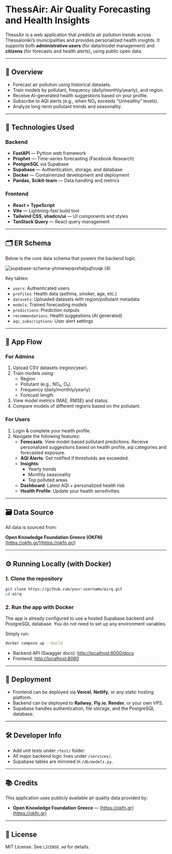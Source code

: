 # ThessAir: Air Quality Forecasting and Health Insights

ThessAir is a web application that predicts air pollution trends across Thessaloniki’s municipalities and provides personalized health insights. It supports both **administrative users** (for data/model management) and **citizens** (for forecasts and health alerts), using public open data.

---

## 📌 Overview

- Forecast air pollution using historical datasets.
- Train models by pollutant, frequency (daily/monthly/yearly), and region.
- Receive AI-generated health suggestions based on your profile.
- Subscribe to AQI alerts (e.g., when NO₂ exceeds “Unhealthy” levels).
- Analyze long-term pollutant trends and seasonality.

---

## 🧠 Technologies Used

### Backend
- **FastAPI** — Python web framework
- **Prophet** — Time-series forecasting (Facebook Research)
- **PostgreSQL** via Supabase
- **Supabase** — Authentication, storage, and database
- **Docker** — Containerized development and deployment
- **Pandas**, **Scikit-learn** — Data handling and metrics

### Frontend
- **React + TypeScript**
- **Vite** — Lightning-fast build tool
- **Tailwind CSS**, **shadcn/ui** — UI components and styles
- **TanStack Query** — React query management

---

## 🗂 ER Schema

Below is the core data schema that powers the backend logic.

![supabase-schema-yhmwwpqvxhaljsqfxuqk (4)](https://github.com/user-attachments/assets/e56a3c7d-78ad-4b80-9be8-639001edc739)

Key tables:
- `users`: Authenticated users
- `profiles`: Health data (asthma, smoker, age, etc.)
- `datasets`: Uploaded datasets with region/pollutant metadata
- `models`: Trained forecasting models
- `predictions`: Prediction outputs
- `recommendations`: Health suggestions (AI generated)
- `aqi_subscriptions`: User alert settings

---

## 🔁 App Flow

### For Admins
1. Upload CSV datasets (region/year).
2. Train models using:
   - Region
   - Pollutant (e.g., NO₂, O₃)
   - Frequency (daily/monthly/yearly)
   - Forecast length
3. View model metrics (MAE, RMSE) and status.
4. Compare models of different regions based on the pollutant.

### For Users
1. Login & complete your health profile.
2. Navigate the following features:
   - **Forecasts**: View model-based pollutant predictions. 
     Receive personalized suggestions based on health profile, aqi categories and forecasted exposure.
   - **AQI Alerts**: Get notified if thresholds are exceeded.
   - **Insights**:
     - Yearly trends
     - Monthly seasonality
     - Top polluted areas
   - **Dashboard**: Latest AQI + personalized health risk
   - **Health Profile**: Update your health sensitivities

---

## 🗃 Data Source

All data is sourced from:

**Open Knowledge Foundation Greece (OKFN)**  
[https://okfn.gr/](https://okfn.gr/)

---

## ⚙️ Running Locally (with Docker)

### 1. Clone the repository

```bash
git clone https://github.com/your-username/airq.git
cd airq
```

### 2. Run the app with Docker

The app is already configured to use a hosted Supabase backend and PostgreSQL database.
You do not need to set up any environment variables.

Simply run:

```bash
docker compose up --build
```

- Backend API (Swagger docs): [http://localhost:8000/docs](http://localhost:8000/docs)
- Frontend: [http://localhost:8080](http://localhost:8080)

---

## 🚀 Deployment

- Frontend can be deployed via **Vercel**, **Netlify**, or any static hosting platform.
- Backend can be deployed to **Railway**, **Fly.io**, **Render**, or your own VPS.
- Supabase handles authentication, file storage, and the PostgreSQL database.

---

## 🛠 Developer Info

- Add unit tests under `/test/` folder.
- All major backend logic lives under `/services/`.
- Supabase tables are mirrored in `/db/models.py`.

---

## 📚 Credits

This application uses publicly available air quality data provided by:

- **Open Knowledge Foundation Greece** — [https://okfn.gr](https://okfn.gr)

---

## 🤝 License

MIT License. See `LICENSE.md` for details.
